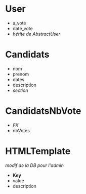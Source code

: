 # User
+ a_voté
+ date_vote
+ *hérite de AbstractUser*

# Candidats
+ nom
+ prenom
+ dates
+ description
+ *section*

# CandidatsNbVote
+ *FK*
+ nbVotes

# HTMLTemplate
*modif de la DB pour l'admin*
+ **Key**
+ value
+ description